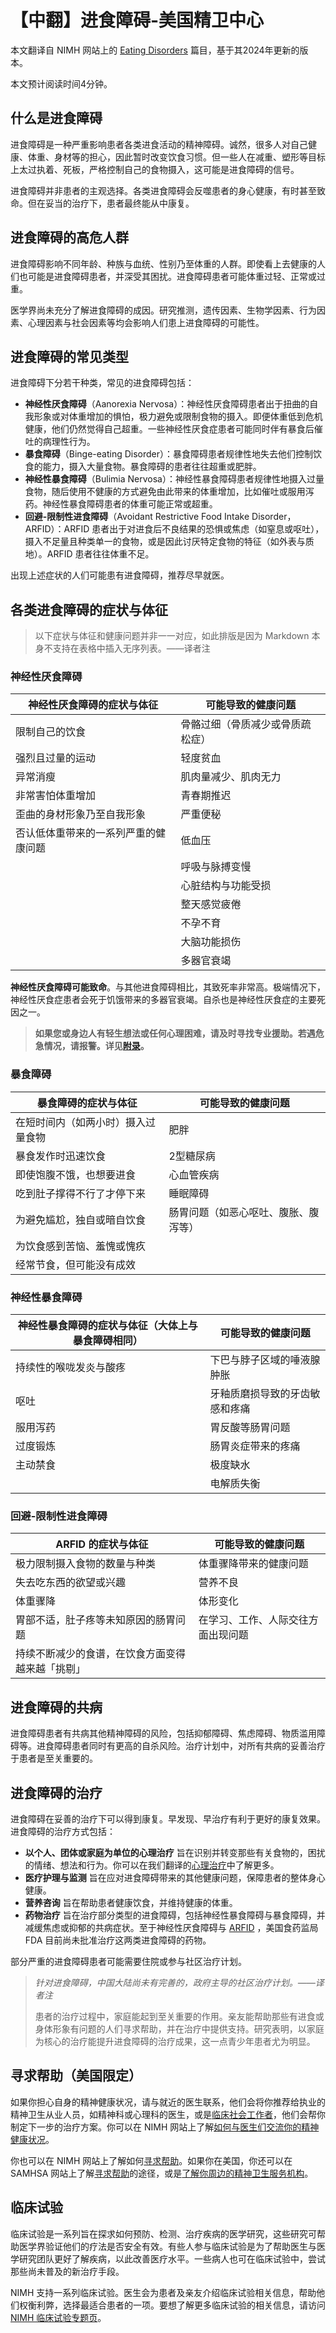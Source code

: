 # 【中翻】进食障碍-美国精卫中心

本文翻译自 NIMH 网站上的 [Eating Disorders](https://www.nimh.nih.gov/health/publications/eating-disorders) 篇目，基于其2024年更新的版本。

本文预计阅读时间4分钟。

## 什么是进食障碍

进食障碍是一种严重影响患者各类进食活动的精神障碍。诚然，很多人对自己健康、体重、身材等的担心，因此暂时改变饮食习惯。但一些人在减重、塑形等目标上太过执着、死板，严格控制自己的食物摄入，这可能是进食障碍的信号。

进食障碍并非患者的主观选择。各类进食障碍会反噬患者的身心健康，有时甚至致命。但在妥当的治疗下，患者最终能从中康复。

## 进食障碍的高危人群

进食障碍影响不同年龄、种族与血统、性别乃至体重的人群。即使看上去健康的人们也可能是进食障碍患者，并深受其困扰。进食障碍患者可能体重过轻、正常或过重。

医学界尚未充分了解进食障碍的成因。研究推测，遗传因素、生物学因素、行为因素、心理因素与社会因素等均会影响人们患上进食障碍的可能性。

## 进食障碍的常见类型

进食障碍下分若干种类，常见的进食障碍包括：

- **神经性厌食障碍**（Aanorexia Nervosa）：神经性厌食障碍患者出于扭曲的自我形象或对体重增加的惧怕，极力避免或限制食物的摄入。即便体重低到危机健康，他们仍然觉得自己超重。一些神经性厌食症患者可能同时伴有暴食后催吐的病理性行为。
- **暴食障碍**（Binge-eating Disorder）：暴食障碍患者规律性地失去他们控制饮食的能力，摄入大量食物。暴食障碍的患者往往超重或肥胖。
- **神经性暴食障碍**（Bulimia Nervosa）：神经性暴食障碍患者规律性地摄入过量食物，随后使用不健康的方式避免由此带来的体重增加，比如催吐或服用泻药。神经性暴食障碍患者的体重可能正常或超重。
- **回避-限制性进食障碍**（Avoidant Restrictive Food Intake Disorder，ARFID）：ARFID 患者出于对进食后不良结果的恐惧或焦虑（如窒息或呕吐），摄入不足量且种类单一的食物，或是因此讨厌特定食物的特征（如外表与质地）。ARFID 患者往往体重不足。

出现上述症状的人们可能患有进食障碍，推荐尽早就医。

## 各类进食障碍的症状与体征

> 以下症状与体征和健康问题并非一一对应，如此排版是因为 Markdown 本身不支持在表格中插入无序列表。——译者注

### 神经性厌食障碍

|神经性厌食障碍的症状与体征|可能导致的健康问题|
|-|-|
|限制自己的饮食|骨骼过细（骨质减少或骨质疏松症）|
|强烈且过量的运动|轻度贫血|
|异常消瘦|肌肉量减少、肌肉无力|
|非常害怕体重增加|青春期推迟|
|歪曲的身材形象乃至自我形象|严重便秘|
|否认低体重带来的一系列严重的健康问题|低血压|
||呼吸与脉搏变慢|
||心脏结构与功能受损|
||整天感觉疲倦|
||不孕不育|
||大脑功能损伤|
||多器官衰竭|

**神经性厌食障碍可能致命**。与其他进食障碍相比，其致死率非常高。极端情况下，神经性厌食症患者会死于饥饿带来的多器官衰竭。自杀也是神经性厌食症的主要死因之一。

> **如果您或身边人有轻生想法或任何心理困难，请及时寻找专业援助。若遇危急情况，请报警。详见[附录](../appendix.md#危机干预与报警)。**

### 暴食障碍

|暴食障碍的症状与体征|可能导致的健康问题|
|-|-|
|在短时间内（如两小时）摄入过量食物|肥胖|
|暴食发作时迅速饮食|2型糖尿病|
|即使饱腹不饿，也想要进食|心血管疾病|
|吃到肚子撑得不行了才停下来|睡眠障碍|
|为避免尴尬，独自或暗自饮食|肠胃问题（如恶心呕吐、腹胀、腹泻等）|
|为饮食感到苦恼、羞愧或愧疚||
|经常节食，但可能没有成效||

### 神经性暴食障碍

|神经性暴食障碍的症状与体征（大体上与暴食障碍相同）|可能导致的健康问题|
|-|-|
|持续性的喉咙发炎与酸疼|下巴与脖子区域的唾液腺肿胀|
|呕吐|牙釉质磨损导致的牙齿敏感和疼痛|
|服用泻药|胃反酸等肠胃问题|
|过度锻炼|肠胃炎症带来的疼痛|
|主动禁食|极度缺水|
||电解质失衡|

### 回避-限制性进食障碍

|ARFID 的症状与体征|可能导致的健康问题|
|-|-|
|极力限制摄入食物的数量与种类|体重骤降带来的健康问题|
|失去吃东西的欲望或兴趣|营养不良|
|体重骤降|体形变化|
|胃部不适，肚子疼等未知原因的肠胃问题|在学习、工作、人际交往方面出现问题|
|持续不断减少的食谱，在饮食方面变得越来越「挑剔」||

## 进食障碍的共病

进食障碍患者有共病其他精神障碍的风险，包括抑郁障碍、焦虑障碍、物质滥用障碍等。进食障碍患者同时有更高的自杀风险。治疗计划中，对所有共病的妥善治疗于患者是至关重要的。

## 进食障碍的治疗

进食障碍在妥善的治疗下可以得到康复。早发现、早治疗有利于更好的康复效果。进食障碍的治疗方式包括：

- **以个人、团体或家庭为单位的心理治疗** 旨在识别并转变那些有关食物的，困扰的情绪、想法和行为。你可以在我们翻译的[心理治疗](./Psychotherapies.md)中了解更多。
- **医疗护理与监测** 旨在应对进食障碍带来的其他健康问题，保障患者的整体身心健康。
- **营养咨询** 旨在帮助患者健康饮食，并维持健康的体重。
- **药物治疗** 旨在治疗部分类型的进食障碍，包括神经性暴食障碍与暴食障碍，并减缓焦虑或抑郁的共病症状。至于神经性厌食障碍与 [ARFID](#回避-限制性进食障碍) ，美国食药监局 FDA 目前尚未批准治疗这两类进食障碍的药物。

部分严重的进食障碍患者可能需要住院或参与社区治疗计划。

> *针对进食障碍，中国大陆尚未有完善的，政府主导的社区治疗计划。——译者注*
>
> 患者的治疗过程中，家庭能起到至关重要的作用。亲友能帮助那些有进食或身体形象有问题的人们寻求帮助，并在治疗中提供支持。研究表明，以家庭为核心的治疗能提升进食障碍的治疗成果，这一点青少年患者尤为明显。

## 寻求帮助（美国限定）

如果你担心自身的精神健康状况，请与就近的医生联系，他们会将你推荐给执业的精神卫生从业人员，如精神科或心理科的医生，或是[临床社会工作者](../appendix.md#临床社会工作者)，他们会帮你制定下一步的治疗方案。你可以在 NIMH 网站上了解[如何与医生们交流你的精神健康状况](https://www.nimh.nih.gov/health/publications/tips-for-talking-with-your-health-care-provider)。

你也可以在 NIMH 网站上了解如何[寻求帮助](https://www.nimh.nih.gov/health/find-help)。如果你在美国，你还可以在 SAMHSA 网站上了解[寻求帮助](https://www.samhsa.gov/find-support)的途径，或是[了解你周边的精神卫生服务机构](https://findtreatment.samhsa.gov/)。

## 临床试验

临床试验是一系列旨在探求如何预防、检测、治疗疾病的医学研究，这些研究可帮助医学界验证他们的疗法是否安全有效。有些人参与临床试验是为了帮助医生与医学研究团队更好了解疾病，以此改善医疗水平。一些病人也可在临床试验中，尝试那些尚未普及的新治疗手段。

NIMH 支持一系列临床试验。医生会为患者及亲友介绍临床试验相关信息，帮助他们权衡利弊，选择最适合患者的一项。要想了解更多临床试验的相关信息，请访问 [NIMH 临床试验专题页](https://www.nimh.nih.gov/health/trials)。
